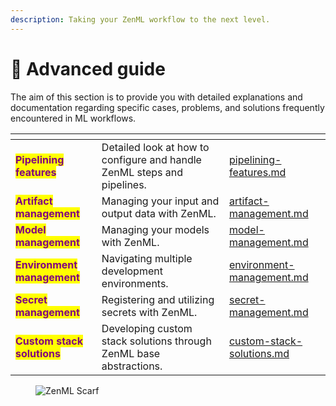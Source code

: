 ```yaml
---
description: Taking your ZenML workflow to the next level.
---
```


# 🐔 Advanced guide

The aim of this section is to provide you with detailed explanations and documentation regarding specific cases, problems, and solutions frequently encountered in ML workflows.

<table data-card-size="large" data-view="cards"><thead><tr><th></th><th></th><th data-hidden data-card-target data-type="content-ref"></th></tr></thead><tbody><tr><td><mark style="color:purple;"><strong>Pipelining features</strong></mark></td><td>Detailed look at how to configure and handle ZenML steps and pipelines.</td><td><a href="pipelining-features/pipelining-features.md">pipelining-features.md</a></td></tr><tr><td><mark style="color:purple;"><strong>Artifact management</strong></mark></td><td>Managing your input and output data with ZenML.</td><td><a href="artifact-management/artifact-management.md">artifact-management.md</a></td></tr><tr><td><mark style="color:purple;"><strong>Model management</strong></mark></td><td>Managing your models with ZenML.</td><td><a href="model-management/model-management.md">model-management.md</a></td></tr><tr><td><mark style="color:purple;"><strong>Environment management</strong></mark></td><td>Navigating multiple development environments.</td><td><a href="environment-management/environment-management.md">environment-management.md</a></td></tr><tr><td><mark style="color:purple;"><strong>Secret management</strong></mark></td><td>Registering and utilizing secrets with ZenML.</td><td><a href="secret-management/secret-management.md">secret-management.md</a></td></tr><tr><td><mark style="color:purple;"><strong>Custom stack solutions</strong></mark></td><td>Developing custom stack solutions through ZenML base abstractions.</td><td><a href="custom-stack-solutions/custom-stack-solutions.md">custom-stack-solutions.md</a></td></tr></tbody></table>

<figure><img src="https://static.scarf.sh/a.png?x-pxid=f0b4f458-0a54-4fcd-aa95-d5ee424815bc" alt="ZenML Scarf"><figcaption></figcaption></figure>
